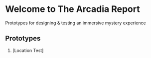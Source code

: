 # Welcome to The Arcadia Report

Prototypes for designing & testing an immersive mystery experience

## Prototypes
1. [Location Test]
